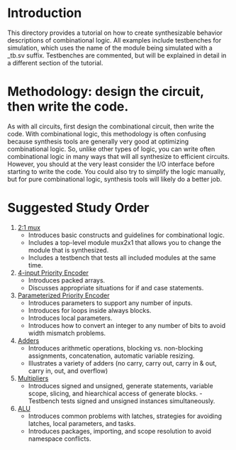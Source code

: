 # Introduction

This directory provides a tutorial on how to create synthesizable behavior descriptions of combinational logic. All examples include testbenches for simulation, which uses the name of the module being simulated with a _tb.sv suffix. Testbenches are commented, but will be explained in detail in a different section of the tutorial.

# Methodology: design the circuit, then write the code.

As with all circuits, first design the combinational circuit, then write the code. With combinational logic, this methodology is often confusing because synthesis tools are generally very good at optimizing combinational logic. So, unlike other types of logic, you can write often combinational logic in many ways that will all synthesize to efficient circuits. However, you should at the very least consider the I/O interface before starting to write the code. You could also try to simplify the logic manually, but for pure combinational logic, synthesis tools will likely do a better job.

# Suggested Study Order

1. [2:1 mux](https://github.com/ARC-Lab-UF/sv-tutorial/tree/main/combinational/mux2x1.sv)
    - Introduces basic constructs and guidelines for combinational logic. 
    - Includes a top-level module mux2x1 that allows you to change the module that is synthesized.
    - Includes a testbench that tests all included modules at the same time.
1. [4-input Priority Encoder](https://github.com/ARC-Lab-UF/sv-tutorial/blob/main/combinational/priority_encoder_4in.sv)
    - Introduces packed arrays.
    - Discusses appropriate situations for if and case statements.
1. [Parameterized Priority Encoder](https://github.com/ARC-Lab-UF/sv-tutorial/tree/main/combinational/priority_encoder.sv)
    - Introduces parameters to support any number of inputs.
    - Introduces for loops inside always blocks.
    - Introduces local parameters.
    - Introduces how to convert an integer to any number of bits to avoid width mismatch problems.
1. [Adders](https://github.com/ARC-Lab-UF/sv-tutorial/tree/main/combinational/add.sv)
    - Introduces arithmetic operations, blocking vs. non-blocking assignments, concatenation, automatic variable resizing.
    - Illustrates a variety of adders (no carry, carry out, carry in & out, carry in, out, and overflow)
1. [Multipliers](https://github.com/ARC-Lab-UF/sv-tutorial/tree/main/combinational/mult.sv)
    - Introduces signed and unsigned, generate statements, variable scope, slicing, and hiearchical access of generate blocks.
    -Testbench tests signed and unsigned instances simultaneously.    
1. [ALU](https://github.com/ARC-Lab-UF/sv-tutorial/tree/main/combinational/alu.sv)
    - Introduces common problems with latches, strategies for avoiding latches, local parameters, and tasks.    
    - Introduces packages, importing, and scope resolution to avoid namespace conflicts.    

